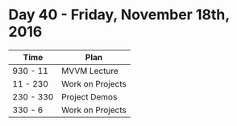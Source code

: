 # Day 40 - Friday, November 18th, 2016


Time        |   Plan   |
----------------|-------
930 - 11 | MVVM Lecture
11 - 230 | Work on Projects
230 - 330 | Project Demos
330 - 6 | Work on Projects
